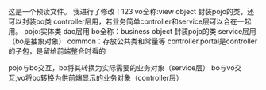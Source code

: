 这是一个预读文件。
我进行了修改！123
vo全称:view object 封装pojo的类，还可以封装bo类 controller层用，若业务简单controller和service层可以合在一起用。
pojo:实体类  dao层用
bo全称：business object 封装pojo的类  service层用（bo是抽象对象）
common：存放公共类和常量等
controller.portal是controller的子包，是留给前端整合时看的

pojo与bo交互，bo将其转换为实际需要的业务对象（service层）
bo与vo交互,vo将bo转换为供前端显示的业务对象（controller层）